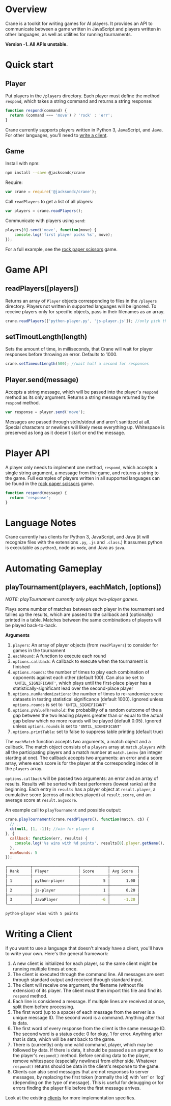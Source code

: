 # Overview
Crane is a toolkit for writing games for AI players. It provides an API to communicate between a game written in JavaScript and players written in other languages, as well as utilities for running tournaments.

**Version -1. All APIs unstable.**

# Quick start
## Player
Put players in the `/players` directory. Each player must define the method `respond`, which takes a string command and returns a string response:

```js
function respond(command) {
  return (command === 'move') ? 'rock' : 'err';
}
```

Crane currently supports players written in Python 3, JavaScript, and Java. For other languages, you'll need to [write a client](#writing-a-client).

## Game
Install with npm:

```bash
npm install --save @jacksondc/crane
```

Require:

```js
var crane = require('@jacksondc/crane');
```

Call `readPlayers` to get a list of all players:

```js
var players = crane.readPlayers();
```

Communicate with players using `send`:

```js
players[0].send('move', function(move) {
    console.log('first player picks %s', move);
});
```

For a full example, see the [rock paper scissors](https://github.com/jacksondc/crane/tree/master/examples/rps) game.

# Game API
## readPlayers([players])
Returns an array of `Player` objects corresponding to files in the `/players` directory. Players not written in supported languages will be ignored. To receive players only for specific objects, pass in their filenames as an array.

```js
crane.readPlayers(['python-player.py', 'js-player.js']); //only pick these two players
```

## setTimoutLength(length)
Sets the amount of time, in milliseconds, that Crane will wait for player responses before throwing an error. Defaults to 1000.

```js
crane.setTimeoutLength(500); //wait half a second for responses
```

## Player.send(message)
Accepts a string message, which will be passed into the player's `respond` method as its only argument. Returns a string message returned by the `respond` method.

```js
var response = player.send('move');
```

Messages are passed through stdin/stdout and aren't sanitized at all. Special characters or newlines will likely mess everything up. Whitespace is preserved as long as it doesn't start or end the message.

# Player API
A player only needs to implement one method, `respond`, which accepts a single string argument, a message from the game, and returns a string to the game.  Full examples of players written in all supported languages can be found in the [rock paper scissors](https://github.com/jacksondc/crane/tree/master/examples/rps/players) game.

```js
function respond(message) {
  return 'response';
}
```

# Language Notes
Crane currently has clients for Python 3, JavaScript, and Java (it will recognize files with the extensions `.py`, `.js` and `.class`.) It assumes python is executable as `python3`, node as `node`, and Java as `java`.

# Automating Gameplay
## playTournament(players, eachMatch, [options])
*NOTE: playTournament currently only plays two-player games.*

Plays some number of matches between each player in the tournament and tallies up the results, which are passed to the callback and (optionally) printed in a table. Matches between the same combinations of players will be played back-to-back.

**Arguments**

1. `players`: An array of player objects (from `readPlayers`) to consider for games in the tournament
2. `eachRound`: A function to execute each round
3. `options.callback`: A callback to execute when the tournament is finished
4. `options.rounds`: the number of times to play each combination of opponents against each other (default 100). Can also be set to `'UNTIL_SIGNIFICANT'`, which plays until the first-place player has a statistically-significant lead over the second-place player
5. `options.numRandomizations`: the number of times to re-randomize score datasets in testing statistical significance (default 1000). Ignored unless `options.rounds` is set to `'UNTIL_SIGNIFICANT'`
6. `options.pValueThreshold`: the probability of a random outcome of the a gap between the two leading players greater than or equal to the actual gap below which no more rounds will be played (default 0.05). Ignored unless `options.rounds` is set to `'UNTIL_SIGNIFICANT'`
7. `options.printTable`: set to false to suppress table printing (default true)

The `eachMatch` function accepts two arguments, a match object and a callback. The match object consists of a `players` array at `match.players` with all the participating players and a match number at `match.index` (an integer starting at one). The callback accepts two arguments: an error and a score array, where each score is for the player at the corresponding index of in the `players` array.

`options.callback` will be passed two arguments: an error and an array of results. Results will be sorted with best performers (lowest ranks) at the beginning. Each entry in `results` has a player object at `result.player`, a cumulative score (across all matches played) at `result.score`, and an average score at `result.avgScore`.

An example call to `playTournament` and possible output:

```js
crane.playTournament(crane.readPlayers(), function(match, cb) {
  // ...
  cb(null, [1, -1]); //win for player 0
}, {
  callback: function(err, results) {
    console.log('%s wins with %d points', results[0].player.getName(), results[0].score);
  },
  numRounds: 5
});
```

```sh
┌──────────┬────────────────────┬────────────┬────────────┐
│ Rank     │ Player             │ Score      │ Avg Score  │
├──────────┼────────────────────┼────────────┼────────────┤
│ 1        │ python-player      │          5 │       1.00 │
├──────────┼────────────────────┼────────────┼────────────┤
│ 2        │ js-player          │          1 │       0.20 │
├──────────┼────────────────────┼────────────┼────────────┤
│ 3        │ JavaPlayer         │         -6 │      -1.20 │
└──────────┴────────────────────┴────────────┴────────────┘

python-player wins with 5 points
```

# Writing a Client
If you want to use a language that doesn't already have a client, you'll have to write your own. Here's the general framework:

1. A new client is initialized for each player, so the same client might be running multiple times at once.
2. The client is executed through the command line. All messages are sent through standard output and received through standard input.
3. The client will receive one argument, the filename (without file extension) of its player. The client must then import this file and find its `respond` method.
3. Each line is considered a message. If multiple lines are received at once, split them before processing.
4. The first word (up to a space) of each message from the server is a unique message ID. The second word is a command. Anything after that is data.
5. The first word of every response from the client is the same message ID. The second word is a status code: 0 for okay, 1 for error. Anything after that is data, which will be sent back to the game.
6. There is (currently) only one valid command, player, which may be followed by data. If there is data, it should be passed as an argument to the player's `respond()` method. Before sending data to the player, remove whitespace (especially newlines) from either side. Whatever `respond()` returns should be data in the client's response to the game.
7. Clients can also send messages that are not responses to server messages, by replacing the first token (normally the id) with 'err' or 'log' (depending on the type of message). This is useful for debugging or for errors finding the player file before the first message arrives.

Look at the existing [clients](https://github.com/jacksondc/crane/tree/master/client) for more implementation specifics.
